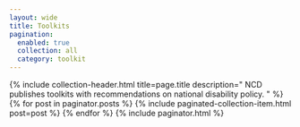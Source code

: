 ```yaml
---
layout: wide
title: Toolkits
pagination:
  enabled: true
  collection: all
  category: toolkit
---
```


<div class="grid-container">
  <div class="grid-row">
    <div class="desktop:grid-col-8 usa-prose padding-right-4">
      {%
        include collection-header.html
        title=page.title
        description="
          NCD publishes toolkits with recommendations on national disability policy.
        "
      %}
      {% for post in paginator.posts %}
        {%
          include paginated-collection-item.html
          post=post
        %}
      {% endfor %}
      <!-- Pagination links -->
      {% include paginator.html %}
    </div>
  </div>
</div>
